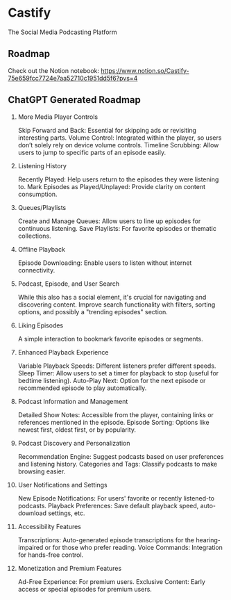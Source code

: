 # Castify
The Social Media Podcasting Platform

## Roadmap
Check out the Notion notebook: https://www.notion.so/Castify-75e659fcc7724e7aa52710c1951dd5f6?pvs=4

## ChatGPT Generated Roadmap

1. More Media Player Controls

    Skip Forward and Back: Essential for skipping ads or revisiting interesting parts.
    Volume Control: Integrated within the player, so users don’t solely rely on device volume controls.
    Timeline Scrubbing: Allow users to jump to specific parts of an episode easily.

2. Listening History

    Recently Played: Help users return to the episodes they were listening to.
    Mark Episodes as Played/Unplayed: Provide clarity on content consumption.

3. Queues/Playlists

    Create and Manage Queues: Allow users to line up episodes for continuous listening.
    Save Playlists: For favorite episodes or thematic collections.

4. Offline Playback

    Episode Downloading: Enable users to listen without internet connectivity.

5. Podcast, Episode, and User Search

    While this also has a social element, it's crucial for navigating and discovering content. Improve search functionality with filters, sorting options, and possibly a "trending episodes" section.

6. Liking Episodes

    A simple interaction to bookmark favorite episodes or segments.

7. Enhanced Playback Experience

    Variable Playback Speeds: Different listeners prefer different speeds.
    Sleep Timer: Allow users to set a timer for playback to stop (useful for bedtime listening).
    Auto-Play Next: Option for the next episode or recommended episode to play automatically.

8. Podcast Information and Management

    Detailed Show Notes: Accessible from the player, containing links or references mentioned in the episode.
    Episode Sorting: Options like newest first, oldest first, or by popularity.

9. Podcast Discovery and Personalization

    Recommendation Engine: Suggest podcasts based on user preferences and listening history.
    Categories and Tags: Classify podcasts to make browsing easier.

10. User Notifications and Settings

    New Episode Notifications: For users' favorite or recently listened-to podcasts.
    Playback Preferences: Save default playback speed, auto-download settings, etc.

11. Accessibility Features

    Transcriptions: Auto-generated episode transcriptions for the hearing-impaired or for those who prefer reading.
    Voice Commands: Integration for hands-free control.

12. Monetization and Premium Features

    Ad-Free Experience: For premium users.
    Exclusive Content: Early access or special episodes for premium users.